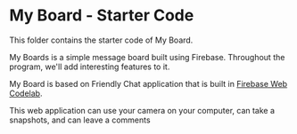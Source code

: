 # My Board - Starter Code

This folder contains the starter code of My Board.

My Boards is a simple message board built using Firebase. Throughout the program, we'll add interesting features to it.

My Board is based on Friendly Chat application that is built in [Firebase Web Codelab](https://codelabs.developers.google.com/codelabs/firebase-web/).

This web application can use your camera on your computer, can take a snapshots, and can leave a comments
